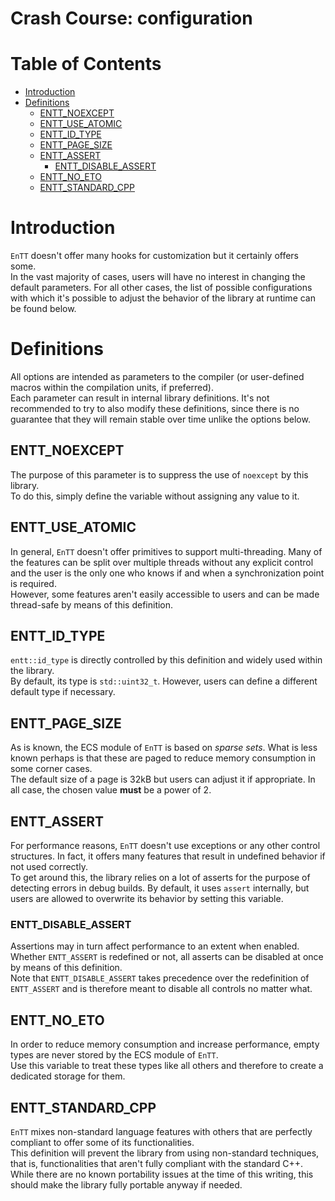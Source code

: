 # Crash Course: configuration

<!--
@cond TURN_OFF_DOXYGEN
-->
# Table of Contents

* [Introduction](#introduction)
* [Definitions](#definitions)
  * [ENTT_NOEXCEPT](#entt_noexcept)
  * [ENTT_USE_ATOMIC](#entt_use_atomic)
  * [ENTT_ID_TYPE](#entt_id_type)
  * [ENTT_PAGE_SIZE](#entt_page_size)
  * [ENTT_ASSERT](#entt_assert)
    * [ENTT_DISABLE_ASSERT](#entt_disable_assert)
  * [ENTT_NO_ETO](#entt_no_eto)
  * [ENTT_STANDARD_CPP](#entt_standard_cpp)

<!--
@endcond TURN_OFF_DOXYGEN
-->

# Introduction

`EnTT` doesn't offer many hooks for customization but it certainly offers
some.<br/>
In the vast majority of cases, users will have no interest in changing the
default parameters. For all other cases, the list of possible configurations
with which it's possible to adjust the behavior of the library at runtime can be
found below.

# Definitions

All options are intended as parameters to the compiler (or user-defined macros
within the compilation units, if preferred).<br/>
Each parameter can result in internal library definitions. It's not recommended
to try to also modify these definitions, since there is no guarantee that they
will remain stable over time unlike the options below.

## ENTT_NOEXCEPT

The purpose of this parameter is to suppress the use of `noexcept` by this
library.<br/>
To do this, simply define the variable without assigning any value to it.

## ENTT_USE_ATOMIC

In general, `EnTT` doesn't offer primitives to support multi-threading. Many of
the features can be split over multiple threads without any explicit control and
the user is the only one who knows if and when a synchronization point is
required.<br/>
However, some features aren't easily accessible to users and can be made
thread-safe by means of this definition.

## ENTT_ID_TYPE

`entt::id_type` is directly controlled by this definition and widely used within
the library.<br/>
By default, its type is `std::uint32_t`. However, users can define a different
default type if necessary.

## ENTT_PAGE_SIZE

As is known, the ECS module of `EnTT` is based on _sparse sets_. What is less
known perhaps is that these are paged to reduce memory consumption in some
corner cases.<br/>
The default size of a page is 32kB but users can adjust it if appropriate. In
all case, the chosen value **must** be a power of 2.

## ENTT_ASSERT

For performance reasons, `EnTT` doesn't use exceptions or any other control
structures. In fact, it offers many features that result in undefined behavior
if not used correctly.<br/>
To get around this, the library relies on a lot of asserts for the purpose of
detecting errors in debug builds. By default, it uses `assert` internally, but
users are allowed to overwrite its behavior by setting this variable.

### ENTT_DISABLE_ASSERT

Assertions may in turn affect performance to an extent when enabled. Whether
`ENTT_ASSERT` is redefined or not, all asserts can be disabled at once by means
of this definition.<br/>
Note that `ENTT_DISABLE_ASSERT` takes precedence over the redefinition of
`ENTT_ASSERT` and is therefore meant to disable all controls no matter what.

## ENTT_NO_ETO

In order to reduce memory consumption and increase performance, empty types are
never stored by the ECS module of `EnTT`.<br/>
Use this variable to treat these types like all others and therefore to create a
dedicated storage for them.

## ENTT_STANDARD_CPP

`EnTT` mixes non-standard language features with others that are perfectly
compliant to offer some of its functionalities.<br/>
This definition will prevent the library from using non-standard techniques,
that is, functionalities that aren't fully compliant with the standard C++.<br/>
While there are no known portability issues at the time of this writing, this
should make the library fully portable anyway if needed.
